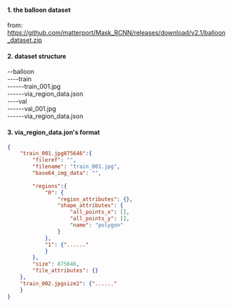 #### 1. the balloon dataset  
from: https://github.com/matterport/Mask_RCNN/releases/download/v2.1/balloon_dataset.zip


#### 2. dataset structure  
--balloon  
----train  
------train_001.jpg  
------via_region_data.json  
----val  
------val_001.jpg  
------via_region_data.json  


#### 3. via_region_data.jon's format  
```json
{
    "train_001.jpg875646":{
        "fileref": "",
        "filename": "train_001.jpg",
        "base64_img_data": "",
        
        "regions":{
            "0": {
                "region_attributes": {},
                "shape_attributes": {
                    "all_points_x": [],
                    "all_points_y": [],
                    "name": "polygon"
                }
            },
            "1": {"......"
            }
        },
        "size": 875646,
        "file_attributes": {}
    },
    "train_002.jpgsize2": {"......"
    }
}
```
